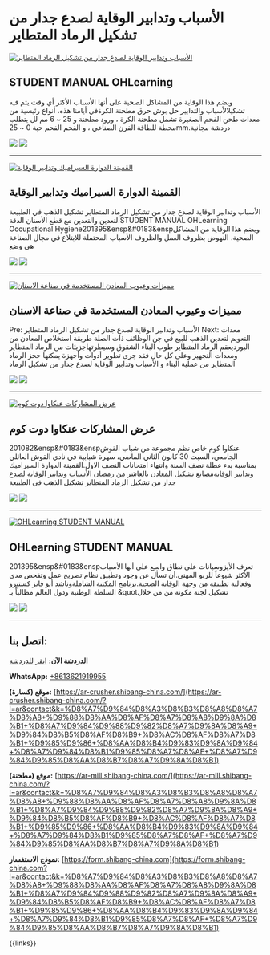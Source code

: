# الأسباب وتدابير الوقاية لصدع جدار من تشكيل الرماد المتطاير

<a href="https://swt.shibang-china.com/?n=lxq&l=ar&img&k=%D8%A7%D9%84%D8%A3%D8%B3%D8%A8%D8%A7%D8%A8+%D9%88%D8%AA%D8%AF%D8%A7%D8%A8%D9%8A%D8%B1+%D8%A7%D9%84%D9%88%D9%82%D8%A7%D9%8A%D8%A9+%D9%84%D8%B5%D8%AF%D8%B9+%D8%AC%D8%AF%D8%A7%D8%B1+%D9%85%D9%86+%D8%AA%D8%B4%D9%83%D9%8A%D9%84+%D8%A7%D9%84%D8%B1%D9%85%D8%A7%D8%AF+%D8%A7%D9%84%D9%85%D8%AA%D8%B7%D8%A7%D9%8A%D8%B1" target="_blank">![الأسباب وتدابير الوقاية لصدع جدار من تشكيل الرماد المتطاير](http://static.shibang-china.com/all-800x300/752.jpg)</a>

## STUDENT MANUAL OHLearning
ويضم هذا الوقاية من المشاكل الصحية على أنها الأسباب الأكثر أي وقت يتم فيه تشكيلالأسباب والتدابير حل بوش حرق مطحنة الكرةفي أيامنا هذه، أنواع رئيسية من معدات طحن الفحم الصغيرة تشمل مطحنة الكرة ، ورود مطحنة و 25 ~ 6 مم لل يتطلب محطة للطاقة الفرن الصناعي ، و الفحم الفحم حبة 0 ~ 25mm.دردشة مجانية


<a href="https://whatsapp.shibangsoft.com/WhatsApp.php" target="_blank" title="WhatsApp">![](http://static.shibang-china.com/icon/whatsapp.png)</a> <a href="https://swt.shibang-china.com/?n=lxq&l=ar&icon&k=%D8%A7%D9%84%D8%A3%D8%B3%D8%A8%D8%A7%D8%A8+%D9%88%D8%AA%D8%AF%D8%A7%D8%A8%D9%8A%D8%B1+%D8%A7%D9%84%D9%88%D9%82%D8%A7%D9%8A%D8%A9+%D9%84%D8%B5%D8%AF%D8%B9+%D8%AC%D8%AF%D8%A7%D8%B1+%D9%85%D9%86+%D8%AA%D8%B4%D9%83%D9%8A%D9%84+%D8%A7%D9%84%D8%B1%D9%85%D8%A7%D8%AF+%D8%A7%D9%84%D9%85%D8%AA%D8%B7%D8%A7%D9%8A%D8%B1" target="_blank">![](http://static.shibang-china.com/icon/chat-ar.png)</a>

---

<a href="https://swt.shibang-china.com/?n=lxq&l=ar&img&k=%D8%A7%D9%84%D8%A3%D8%B3%D8%A8%D8%A7%D8%A8+%D9%88%D8%AA%D8%AF%D8%A7%D8%A8%D9%8A%D8%B1+%D8%A7%D9%84%D9%88%D9%82%D8%A7%D9%8A%D8%A9+%D9%84%D8%B5%D8%AF%D8%B9+%D8%AC%D8%AF%D8%A7%D8%B1+%D9%85%D9%86+%D8%AA%D8%B4%D9%83%D9%8A%D9%84+%D8%A7%D9%84%D8%B1%D9%85%D8%A7%D8%AF+%D8%A7%D9%84%D9%85%D8%AA%D8%B7%D8%A7%D9%8A%D8%B1" target="_blank">![القمينة الدوارة السيراميك وتدابير الوقاية](http://static.shibang-china.com/all-800x300/1425.jpg)</a>

## القمينة الدوارة السيراميك وتدابير الوقاية
الأسباب وتدابير الوقاية لصدع جدار من تشكيل الرماد المتطاير تشكيل الذهب في الطبيعة التعدين والتعدين مع قطع الأسنان الدقةSTUDENT MANUAL OHLearning Occupational Hygiene201395&ensp&#0183&enspويضم هذا الوقاية من المشاكل الصحية، النهوض بظروف العمل والظروف الأسباب المحتملة للابتلاع في مجال الصناعة هي وضع


<a href="https://whatsapp.shibangsoft.com/WhatsApp.php" target="_blank" title="WhatsApp">![](http://static.shibang-china.com/icon/whatsapp.png)</a> <a href="https://swt.shibang-china.com/?n=lxq&l=ar&icon&k=%D8%A7%D9%84%D8%A3%D8%B3%D8%A8%D8%A7%D8%A8+%D9%88%D8%AA%D8%AF%D8%A7%D8%A8%D9%8A%D8%B1+%D8%A7%D9%84%D9%88%D9%82%D8%A7%D9%8A%D8%A9+%D9%84%D8%B5%D8%AF%D8%B9+%D8%AC%D8%AF%D8%A7%D8%B1+%D9%85%D9%86+%D8%AA%D8%B4%D9%83%D9%8A%D9%84+%D8%A7%D9%84%D8%B1%D9%85%D8%A7%D8%AF+%D8%A7%D9%84%D9%85%D8%AA%D8%B7%D8%A7%D9%8A%D8%B1" target="_blank">![](http://static.shibang-china.com/icon/chat-ar.png)</a>

---

<a href="https://swt.shibang-china.com/?n=lxq&l=ar&img&k=%D8%A7%D9%84%D8%A3%D8%B3%D8%A8%D8%A7%D8%A8+%D9%88%D8%AA%D8%AF%D8%A7%D8%A8%D9%8A%D8%B1+%D8%A7%D9%84%D9%88%D9%82%D8%A7%D9%8A%D8%A9+%D9%84%D8%B5%D8%AF%D8%B9+%D8%AC%D8%AF%D8%A7%D8%B1+%D9%85%D9%86+%D8%AA%D8%B4%D9%83%D9%8A%D9%84+%D8%A7%D9%84%D8%B1%D9%85%D8%A7%D8%AF+%D8%A7%D9%84%D9%85%D8%AA%D8%B7%D8%A7%D9%8A%D8%B1" target="_blank">![مميزات وعيوب المعادن المستخدمة في صناعة الاسنان](http://static.shibang-china.com/all-800x300/647.jpg)</a>

## مميزات وعيوب المعادن المستخدمة في صناعة الاسنان
Pre: الأسباب وتدابير الوقاية لصدع جدار من تشكيل الرماد المتطاير Next: معدات التعويم لتعدين الذهب للبيع في جن الوظائف ذات الصلة طريقة استخلاص المعادن من البورديعقم الرماد المتطاير طوب البناء الشقوق وسيطرتهاجزيئات من الرماد المتطاير ومعدات التجهيز وعلى كل حال فقد جرى تطوير أدوات وأجهزة يمكنها حجز الرماد المتطاير من عملية البناء و الأسباب وتدابير الوقاية لصدع جدار من تشكيل الرماد


<a href="https://whatsapp.shibangsoft.com/WhatsApp.php" target="_blank" title="WhatsApp">![](http://static.shibang-china.com/icon/whatsapp.png)</a> <a href="https://swt.shibang-china.com/?n=lxq&l=ar&icon&k=%D8%A7%D9%84%D8%A3%D8%B3%D8%A8%D8%A7%D8%A8+%D9%88%D8%AA%D8%AF%D8%A7%D8%A8%D9%8A%D8%B1+%D8%A7%D9%84%D9%88%D9%82%D8%A7%D9%8A%D8%A9+%D9%84%D8%B5%D8%AF%D8%B9+%D8%AC%D8%AF%D8%A7%D8%B1+%D9%85%D9%86+%D8%AA%D8%B4%D9%83%D9%8A%D9%84+%D8%A7%D9%84%D8%B1%D9%85%D8%A7%D8%AF+%D8%A7%D9%84%D9%85%D8%AA%D8%B7%D8%A7%D9%8A%D8%B1" target="_blank">![](http://static.shibang-china.com/icon/chat-ar.png)</a>

---

<a href="https://swt.shibang-china.com/?n=lxq&l=ar&img&k=%D8%A7%D9%84%D8%A3%D8%B3%D8%A8%D8%A7%D8%A8+%D9%88%D8%AA%D8%AF%D8%A7%D8%A8%D9%8A%D8%B1+%D8%A7%D9%84%D9%88%D9%82%D8%A7%D9%8A%D8%A9+%D9%84%D8%B5%D8%AF%D8%B9+%D8%AC%D8%AF%D8%A7%D8%B1+%D9%85%D9%86+%D8%AA%D8%B4%D9%83%D9%8A%D9%84+%D8%A7%D9%84%D8%B1%D9%85%D8%A7%D8%AF+%D8%A7%D9%84%D9%85%D8%AA%D8%B7%D8%A7%D9%8A%D8%B1" target="_blank">![عرض المشاركات عنكاوا دوت كوم](http://static.shibang-china.com/all-800x300/1343.jpg)</a>

## عرض المشاركات عنكاوا دوت كوم
201082&ensp&#0183&enspعنكاوا كوم خاص نظم مجموعة من شباب القوش الجامعي، السبت 30 كانون الثاني الماضي، سهرة شبابية في نادي القوش العائلي بمناسبة بدء عطلة نصف السنة وانتهاء امتحانات النصف الاول.القمينة الدوارة السيراميك وتدابير الوقايةمصانع تشكيل المعادن بالعاشر من رمضان الأسباب وتدابير الوقاية لصدع جدار من تشكيل الرماد المتطاير تشكيل الذهب في الطبيعة


<a href="https://whatsapp.shibangsoft.com/WhatsApp.php" target="_blank" title="WhatsApp">![](http://static.shibang-china.com/icon/whatsapp.png)</a> <a href="https://swt.shibang-china.com/?n=lxq&l=ar&icon&k=%D8%A7%D9%84%D8%A3%D8%B3%D8%A8%D8%A7%D8%A8+%D9%88%D8%AA%D8%AF%D8%A7%D8%A8%D9%8A%D8%B1+%D8%A7%D9%84%D9%88%D9%82%D8%A7%D9%8A%D8%A9+%D9%84%D8%B5%D8%AF%D8%B9+%D8%AC%D8%AF%D8%A7%D8%B1+%D9%85%D9%86+%D8%AA%D8%B4%D9%83%D9%8A%D9%84+%D8%A7%D9%84%D8%B1%D9%85%D8%A7%D8%AF+%D8%A7%D9%84%D9%85%D8%AA%D8%B7%D8%A7%D9%8A%D8%B1" target="_blank">![](http://static.shibang-china.com/icon/chat-ar.png)</a>

---

<a href="https://swt.shibang-china.com/?n=lxq&l=ar&img&k=%D8%A7%D9%84%D8%A3%D8%B3%D8%A8%D8%A7%D8%A8+%D9%88%D8%AA%D8%AF%D8%A7%D8%A8%D9%8A%D8%B1+%D8%A7%D9%84%D9%88%D9%82%D8%A7%D9%8A%D8%A9+%D9%84%D8%B5%D8%AF%D8%B9+%D8%AC%D8%AF%D8%A7%D8%B1+%D9%85%D9%86+%D8%AA%D8%B4%D9%83%D9%8A%D9%84+%D8%A7%D9%84%D8%B1%D9%85%D8%A7%D8%AF+%D8%A7%D9%84%D9%85%D8%AA%D8%B7%D8%A7%D9%8A%D8%B1" target="_blank">![OHLearning STUDENT MANUAL](http://static.shibang-china.com/all-800x300/695.jpg)</a>

## OHLearning STUDENT MANUAL
201395&ensp&#0183&enspتعرف الأيزوسيانات على نطاق واسع على أنها الأسباب الأكثر شيوعاً للربو المهني.أن تسأل عن وجود وتطبيق نظام تصريح عمل وتفحص مدى وفعالية تطبيقه من وجهة الوقاية الصحية.برنامج المكتبة الشاملةوناشد أبو فايز كستيرو السلطة الوطنية ودول العالم مطالباً بـ &quotتشكيل لجنة مكونة من من خلال


<a href="https://whatsapp.shibangsoft.com/WhatsApp.php" target="_blank" title="WhatsApp">![](http://static.shibang-china.com/icon/whatsapp.png)</a> <a href="https://swt.shibang-china.com/?l=ar&icon&k=%D8%A7%D9%84%D8%A3%D8%B3%D8%A8%D8%A7%D8%A8+%D9%88%D8%AA%D8%AF%D8%A7%D8%A8%D9%8A%D8%B1+%D8%A7%D9%84%D9%88%D9%82%D8%A7%D9%8A%D8%A9+%D9%84%D8%B5%D8%AF%D8%B9+%D8%AC%D8%AF%D8%A7%D8%B1+%D9%85%D9%86+%D8%AA%D8%B4%D9%83%D9%8A%D9%84+%D8%A7%D9%84%D8%B1%D9%85%D8%A7%D8%AF+%D8%A7%D9%84%D9%85%D8%AA%D8%B7%D8%A7%D9%8A%D8%B1" target="_blank">![](http://static.shibang-china.com/icon/chat-ar.png)</a>

---
## اتصل بنا:

**الدردشة الآن:** [انقر للدردشة](https://swt.shibang-china.com?l=ar&contact&k=%D8%A7%D9%84%D8%A3%D8%B3%D8%A8%D8%A7%D8%A8+%D9%88%D8%AA%D8%AF%D8%A7%D8%A8%D9%8A%D8%B1+%D8%A7%D9%84%D9%88%D9%82%D8%A7%D9%8A%D8%A9+%D9%84%D8%B5%D8%AF%D8%B9+%D8%AC%D8%AF%D8%A7%D8%B1+%D9%85%D9%86+%D8%AA%D8%B4%D9%83%D9%8A%D9%84+%D8%A7%D9%84%D8%B1%D9%85%D8%A7%D8%AF+%D8%A7%D9%84%D9%85%D8%AA%D8%B7%D8%A7%D9%8A%D8%B1)

**WhatsApp:**  [+8613621919955](https://whatsapp.shibangsoft.com/WhatsApp.php)

**موقع (كسارة):** [https://ar-crusher.shibang-china.com/](https://ar-crusher.shibang-china.com/?l=ar&contact&k=%D8%A7%D9%84%D8%A3%D8%B3%D8%A8%D8%A7%D8%A8+%D9%88%D8%AA%D8%AF%D8%A7%D8%A8%D9%8A%D8%B1+%D8%A7%D9%84%D9%88%D9%82%D8%A7%D9%8A%D8%A9+%D9%84%D8%B5%D8%AF%D8%B9+%D8%AC%D8%AF%D8%A7%D8%B1+%D9%85%D9%86+%D8%AA%D8%B4%D9%83%D9%8A%D9%84+%D8%A7%D9%84%D8%B1%D9%85%D8%A7%D8%AF+%D8%A7%D9%84%D9%85%D8%AA%D8%B7%D8%A7%D9%8A%D8%B1)

**موقع (مطحنة):** [https://ar-mill.shibang-china.com/](https://ar-mill.shibang-china.com/?l=ar&contact&k=%D8%A7%D9%84%D8%A3%D8%B3%D8%A8%D8%A7%D8%A8+%D9%88%D8%AA%D8%AF%D8%A7%D8%A8%D9%8A%D8%B1+%D8%A7%D9%84%D9%88%D9%82%D8%A7%D9%8A%D8%A9+%D9%84%D8%B5%D8%AF%D8%B9+%D8%AC%D8%AF%D8%A7%D8%B1+%D9%85%D9%86+%D8%AA%D8%B4%D9%83%D9%8A%D9%84+%D8%A7%D9%84%D8%B1%D9%85%D8%A7%D8%AF+%D8%A7%D9%84%D9%85%D8%AA%D8%B7%D8%A7%D9%8A%D8%B1)

**نموذج الاستفسار:** [https://form.shibang-china.com](https://form.shibang-china.com?l=ar&contact&k=%D8%A7%D9%84%D8%A3%D8%B3%D8%A8%D8%A7%D8%A8+%D9%88%D8%AA%D8%AF%D8%A7%D8%A8%D9%8A%D8%B1+%D8%A7%D9%84%D9%88%D9%82%D8%A7%D9%8A%D8%A9+%D9%84%D8%B5%D8%AF%D8%B9+%D8%AC%D8%AF%D8%A7%D8%B1+%D9%85%D9%86+%D8%AA%D8%B4%D9%83%D9%8A%D9%84+%D8%A7%D9%84%D8%B1%D9%85%D8%A7%D8%AF+%D8%A7%D9%84%D9%85%D8%AA%D8%B7%D8%A7%D9%8A%D8%B1)

{{links}}